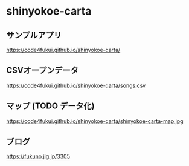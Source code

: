 # shinyokoe-carta

## サンプルアプリ

https://code4fukui.github.io/shinyokoe-carta/

## CSVオープンデータ

https://code4fukui.github.io/shinyokoe-carta/songs.csv

## マップ (TODO データ化)

https://code4fukui.github.io/shinyokoe-carta/shinyokoe-carta-map.jpg

## ブログ

https://fukuno.jig.jp/3305

